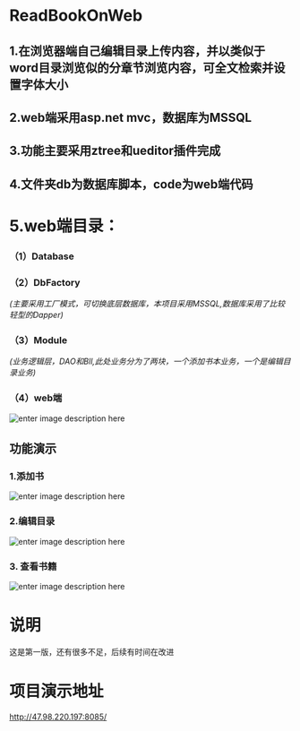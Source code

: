 # ReadBookOnWeb
## 1.在浏览器端自己编辑目录上传内容，并以类似于word目录浏览似的分章节浏览内容，可全文检索并设置字体大小

## 2.web端采用asp.net mvc，数据库为MSSQL


## 3.功能主要采用ztree和ueditor插件完成

## 4.文件夹db为数据库脚本，code为web端代码
# 5.web端目录：
### （1）Database
### （2）DbFactory
*(主要采用工厂模式，可切换底层数据库，本项目采用MSSQL,数据库采用了比较轻型的Dapper)*
### （3）Module
*(业务逻辑层，DAO和Bll,此处业务分为了两块，一个添加书本业务，一个是编辑目录业务)*
### （4）web端

![enter image description here](http://47.98.220.197:85/web%E7%AB%AF%E8%AF%B4%E6%98%8E.png)

## 功能演示
###   1.添加书
![enter image description here](http://47.98.220.197:85/addbook.gif)
### 2.编辑目录

![enter image description here](http://47.98.220.197:85/editbook.gif)
### 3. 查看书籍

![enter image description here](http://47.98.220.197:85/readbook.gif)


# 说明
这是第一版，还有很多不足，后续有时间在改进

# 项目演示地址
http://47.98.220.197:8085/

